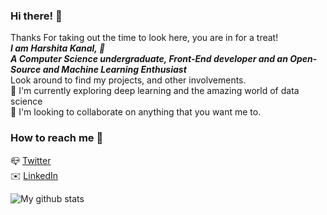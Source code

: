 ### Hi there! 👋
Thanks For taking out the time to look here, you are in for a treat!<br>
*__I am Harshita Kanal, :girl: <br>__*
*__A Computer Science undergraduate, Front-End developer and an Open-Source and Machine Learning Enthusiast__* <br>
Look around to find my projects, and other involvements.<br>
🔭 I'm currently exploring deep learning and the amazing world of data science <br>
🌱 I'm looking to collaborate on anything that you want me to. <br>
### How to reach me :cherry_blossom: 
:mailbox_closed: [Twitter](https://twitter.com/harshita_kanal)<br>
:envelope: [LinkedIn](https://www.linkedin.com/in/harshita-kanal-400563166/)<br>

![My github stats](https://github-readme-stats.vercel.app/api?username=Harshita-Kanal&count_private=true&hide=stars,issues&show_icons=true)





<!--
**Harshita-Kanal/Harshita-Kanal** is a ✨ _special_ ✨ repository because its `README.md` (this file) appears on your GitHub profile.
<!--
Here are some ideas to get you started:
-->

<!--
-  I’m currently working on ...
-  I’m currently learning ...
- 👯 I’m looking to collaborate on ...
- 🤔 I’m looking for help with ...
- 💬 Ask me about ...
-  How to reach me: ...
- 😄 Pronouns: ...
- ⚡ Fun fact: ...
-->
